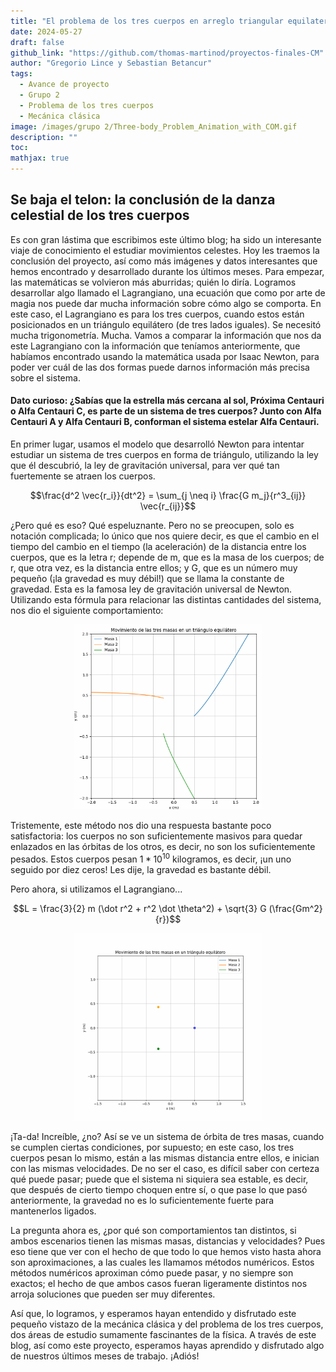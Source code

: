 ```yaml
---
title: "El problema de los tres cuerpos en arreglo triangular equilatero"
date: 2024-05-27
draft: false
github_link: "https://github.com/thomas-martinod/proyectos-finales-CM"
author: "Gregorio Lince y Sebastian Betancur"
tags:
  - Avance de proyecto
  - Grupo 2
  - Problema de los tres cuerpos
  - Mecánica clásica
image: /images/grupo 2/Three-body_Problem_Animation_with_COM.gif
description: ""
toc:
mathjax: true
---
```


## Se baja el telon: la conclusión de la danza celestial de los tres cuerpos

Es con gran lástima que escribimos este último blog; ha sido un interesante viaje de conocimiento el estudiar movimientos celestes. Hoy les traemos la conclusión del proyecto, así como más imágenes y datos interesantes que hemos encontrado y desarrollado durante los últimos meses. Para empezar, las matemáticas se volvieron más aburridas; quién lo diría. Logramos desarrollar algo llamado el Lagrangiano, una ecuación que como por arte de magia nos puede dar mucha información sobre cómo algo se comporta. En este caso, el Lagrangiano es para los tres cuerpos, cuando estos están posicionados en un triángulo equilátero (de tres lados iguales). Se necesitó mucha trigonometría. Mucha. Vamos a comparar la información que nos da este Lagrangiano con la información que teníamos anteriormente, que habíamos encontrado usando la matemática usada por Isaac Newton, para poder ver cuál de las dos formas puede darnos información más precisa sobre el sistema. 

#### Dato curioso: ¿Sabías que la estrella más cercana al sol, Próxima Centauri o Alfa Centauri C, es parte de un sistema de tres cuerpos? Junto con Alfa Centauri A y Alfa Centauri B, conforman el sistema estelar Alfa Centauri.

En primer lugar, usamos el modelo que desarrolló Newton para intentar estudiar un sistema de tres cuerpos en forma de triángulo, utilizando la ley que él descubrió, la ley de gravitación universal, para ver qué tan fuertemente se atraen los cuerpos.

$$\frac{d^2 \vec{r_i}}{dt^2} = \sum_{j \neq i} \frac{G m_j}{r^3_{ij}} \vec{r_{ij}}$$

¿Pero qué es eso? Qué espeluznante. Pero no se preocupen, solo es notación complicada; lo único que nos quiere decir, es que el cambio en el tiempo del cambio en el tiempo (la aceleración) de la distancia entre los cuerpos, que es la letra r; depende de m, que es la masa de los cuerpos; de r, que otra vez, es la distancia entre ellos; y G, que es un número muy pequeño (¡la gravedad es muy débil!) que se llama la constante de gravedad. Esta es la famosa ley de gravitación universal de Newton. Utilizando esta fórmula para relacionar las distintas cantidades del sistema, nos dio el siguiente comportamiento:

<p align="center">
  <img src="/exampleSite/static/images/grupo 2/mecanicalagr.png" alt="Lag4" width="300" class="center">
</p>

Tristemente, este método nos dio una respuesta bastante poco satisfactoria: los cuerpos no son suficientemente masivos para quedar enlazados en las órbitas de los otros, es decir, no son los suficientemente pesados. Estos cuerpos pesan $1*10^{10}$ kilogramos, es decir, ¡un uno seguido por diez ceros! Les dije, la gravedad es bastante débil.

Pero ahora, si utilizamos el Lagrangiano... 

$$L = \frac{3}{2} m (\dot r^2 + r^2 \dot \theta^2) + \sqrt{3} G (\frac{Gm^2}{r})$$

<p align="center">
  <img src="/exampleSite/static/images/grupo 2/tres_cuerpos.gif" alt="Lag5" width="300">
</p>

¡Ta-da! Increíble, ¿no? Así se ve un sistema de órbita de tres masas, cuando se cumplen ciertas condiciones, por supuesto; en este caso, los tres cuerpos pesan lo mismo, están a las mismas distancia entre ellos, e inician con las mismas velocidades. De no ser el caso, es difícil saber con certeza qué puede pasar; puede que el sistema ni siquiera sea estable, es decir, que después de cierto tiempo choquen entre sí, o que pase lo que pasó anteriormente, la gravedad no es lo suficientemente fuerte para mantenerlos ligados.

La pregunta ahora es, ¿por qué son comportamientos tan distintos, si ambos escenarios tienen las mismas masas, distancias y velocidades? Pues eso tiene que ver con el hecho de que todo lo que hemos visto hasta ahora son aproximaciones, a las cuales les llamamos métodos numéricos. Estos métodos numéricos aproximan cómo puede pasar, y no siempre son exactos; el hecho de que ambos casos fueran ligeramente distintos nos arroja soluciones que pueden ser muy diferentes.

Así que, lo logramos, y esperamos hayan entendido y disfrutado este pequeño vistazo de la mecánica clásica y del problema de los tres cuerpos, dos áreas de estudio sumamente fascinantes de la física. A través de este blog, así como este proyecto, esperamos hayas aprendido y disfrutado algo de nuestros últimos meses de trabajo. ¡Adiós!


